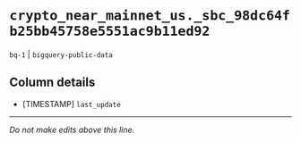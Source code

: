 # `crypto_near_mainnet_us._sbc_98dc64fb25bb45758e5551ac9b11ed92`
`bq-1` | `bigquery-public-data`

## Column details
* [TIMESTAMP] `last_update`

-------------------------------------------------------------------------------
*Do not make edits above this line.*

